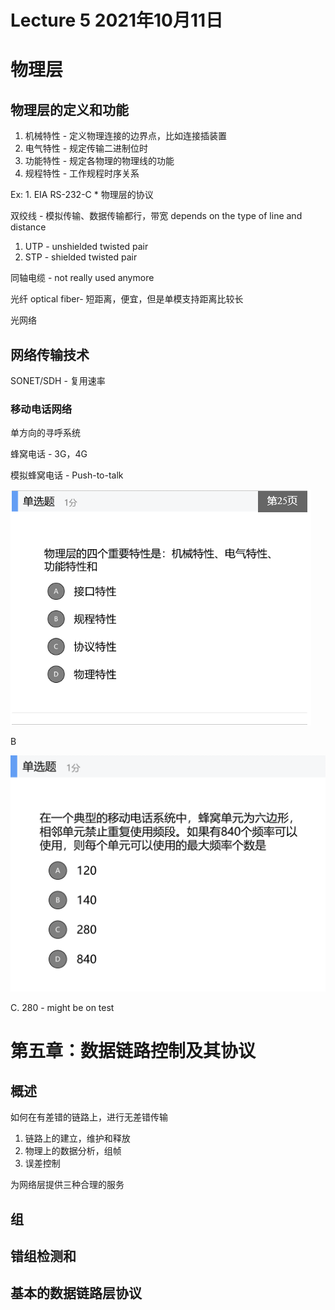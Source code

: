 # Lecture 5 2021年10月11日

# 物理层

## 物理层的定义和功能

1. 机械特性 - 定义物理连接的边界点，比如连接插装置
2. 电气特性 - 规定传输二进制位时
3. 功能特性 - 规定各物理的物理线的功能
4. 规程特性 - 工作规程时序关系

Ex: 1. EIA RS-232-C * 物理层的协议

双绞线 - 模拟传输、数据传输都行，带宽 depends on the type of line and distance

1. UTP - unshielded twisted pair
2. STP - shielded twisted pair

同轴电缆 - not really used anymore

光纤 optical fiber- 短距离，便宜，但是单模支持距离比较长

光网络

## 网络传输技术

SONET/SDH - 复用速率

### 移动电话网络

单方向的寻呼系统

蜂窝电话 - 3G，4G

模拟蜂窝电话 - Push-to-talk

![](image/Lecture5/1633920541248.png)

B

![](image/Lecture5/1633920656712.png)

C. 280 - might be on test

# 第五章：数据链路控制及其协议

## 概述

如何在有差错的链路上，进行无差错传输

1. 链路上的建立，维护和释放
2. 物理上的数据分析，组帧
3. 误差控制

为网络层提供三种合理的服务

## 组

## 错组检测和

## 基本的数据链路层协议
